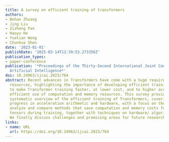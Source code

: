 ```yaml
---
title: A survey on efficient training of transformers
authors:
- Bohan Zhuang
- Jing Liu
- Zizheng Pan
- Haoyu He
- Yuetian Weng
- Chunhua Shen
date: '2023-01-01'
publishDate: '2025-03-14T12:39:53.273356Z'
publication_types:
- paper-conference
publication: '*Proceedings of the Thirty-Second International Joint Conference on
  Artificial Intelligence*'
doi: 10.24963/ijcai.2023/764
abstract: Recent advances in Transformers have come with a huge requirement on computing
  resources, highlighting the importance of developing efficient training techniques
  to make Transformer training faster, at lower cost, and to higher accuracy by the
  efficient use of computation and memory resources. This survey provides the first
  systematic overview of the efficient training of Transformers, covering the recent
  progress in acceleration arithmetic and hardware, with a focus on the former. We
  analyze and compare methods that save computation and memory costs for intermediate
  tensors during training, together with techniques on hardware/ algorithm co-design.
  We finally discuss challenges and promising areas for future research.
links:
- name: URL
  url: https://doi.org/10.24963/ijcai.2023/764
---
```

